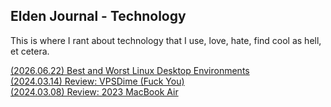 ## Elden Journal - Technology
This is where I rant about technology that I use, love, hate, find cool as
hell, et cetera.

[(2026.06.22) Best and Worst Linux Desktop Environments](/journal/tech/20250622-linux-desktops.html) </br>
[(2024.03.14) Review: VPSDime (Fuck You)](/journal/tech/20240314-vpsdime.html) </br>
[(2024.03.08) Review: 2023 MacBook Air](/journal/tech/20240308-mba2023.html)
